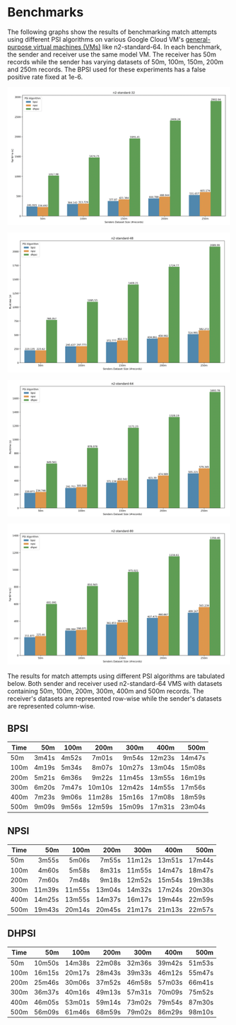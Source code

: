 # Benchmarks

The following graphs show the results of benchmarking match attempts using different PSI algorithms on various Google Cloud VM's [general-purpose virtual machines (VMs)](https://cloud.google.com/compute/docs/general-purpose-machines#n2-standard) like n2-standard-64. In each benchmark, the sender and receiver use the same model VM. The receiver has 50m records while the sender has varying datasets of 50m, 100m, 150m, 200m and 250m records. The BPSI used for these experiments has a false positive rate fixed at 1e-6. 

![n2-standard-32](n2-standard-32.png)

![n2-standard-48](n2-standard-48.png)

![n2-standard-64](n2-standard-64.png)

![n2-standard-80](n2-standard-80.png)

The results for match attempts using different PSI algorithms are tabulated below. Both sender and receiver used n2-standard-64 VMS with datasets containing 50m, 100m, 200m, 300m, 400m and 500m records. The receiver's datasets are represented row-wise while the sender's datasets are represented column-wise.

## BPSI

| Time | 50m    | 100m    | 200m     | 300m     | 400m   | 500m     |
|------|-------:|--------:|---------:|--------:|--------:|---------:|
| 50m  | 3m41s | 4m52s | 7m01s    | 9m54s  | 12m23s | 14m47s |
| 100m | 4m19s | 5m34s | 8m07s   | 10m27s | 13m04s  | 15m08s  |
| 200m | 5m21s | 6m36s | 9m22s  | 11m45s | 13m55s | 16m19s |
| 300m | 6m20s | 7m47s | 10m10s  | 12m42s | 14m55s | 17m56s |
| 400m | 7m23s | 9m06s  | 11m28s | 15m16s | 17m08s  | 18m59s |
| 500m | 9m09s  | 9m56s | 12m59s | 15m09s  | 17m31s | 23m04s  |

## NPSI

| Time | 50m      | 100m     | 200m     | 300m   | 400m    | 500m   |
|------|--------:|---------:|--------:|--------:|--------:|--------:|
| 50m  | 3m55s  | 5m06s   | 7m55s  | 11m12s | 13m51s | 17m44s |
| 100m | 4m60s  | 5m58s  | 8m31s  | 11m55s | 14m47s | 18m47s |
| 200m | 7m60s  | 7m48s  | 9m18s  | 12m52s | 15m54s | 19m38s |
| 300m | 11m39s | 11m55s | 13m04s  | 14m32s | 17m24s | 20m30s |
| 400m | 14m25s | 13m55s | 14m37s | 16m17s | 19m44s | 22m59s |
| 500m | 19m43s | 20m14s | 20m45s | 21m17s | 21m13s | 22m57s |

## DHPSI

| Time | 50m       | 100m     | 200m     | 300m     | 400m      | 500m     |
|------|---------:|--------:|---------:|---------:|---------:|---------:|
| 50m  | 10m50s | 14m38s | 22m08s  | 32m36s | 39m42s | 51m53s |
| 100m | 16m15s | 20m17s | 28m43s | 39m33s | 46m12s | 55m47s |
| 200m | 25m46s | 30m06s  | 37m52s | 46m58s | 57m03s  | 66m41s |
| 300m | 36m37s | 40m16s | 49m13s | 57m31s | 70m09s  | 75m52s |
| 400m | 46m05s  | 53m01s  | 59m14s | 73m02s  | 79m54s | 87m30s |
| 500m | 56m09s  | 61m46s | 68m59s | 79m02s  | 86m29s | 98m10s  |